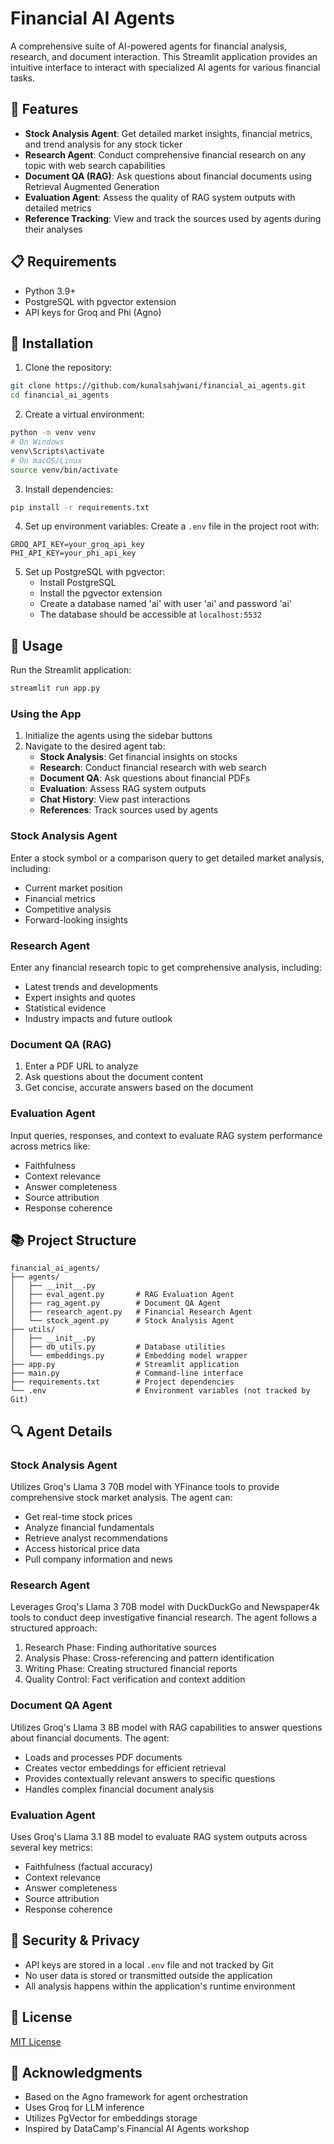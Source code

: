 # Financial AI Agents

A comprehensive suite of AI-powered agents for financial analysis, research, and document interaction. This Streamlit application provides an intuitive interface to interact with specialized AI agents for various financial tasks.

## 🚀 Features

- **Stock Analysis Agent**: Get detailed market insights, financial metrics, and trend analysis for any stock ticker
- **Research Agent**: Conduct comprehensive financial research on any topic with web search capabilities
- **Document QA (RAG)**: Ask questions about financial documents using Retrieval Augmented Generation
- **Evaluation Agent**: Assess the quality of RAG system outputs with detailed metrics
- **Reference Tracking**: View and track the sources used by agents during their analyses

## 📋 Requirements

- Python 3.9+
- PostgreSQL with pgvector extension
- API keys for Groq and Phi (Agno)

## 🔧 Installation

1. Clone the repository:
```bash
git clone https://github.com/kunalsahjwani/financial_ai_agents.git
cd financial_ai_agents
```

2. Create a virtual environment:
```bash
python -m venv venv
# On Windows
venv\Scripts\activate
# On macOS/Linux
source venv/bin/activate
```

3. Install dependencies:
```bash
pip install -r requirements.txt
```

4. Set up environment variables:
Create a `.env` file in the project root with:
```
GROQ_API_KEY=your_groq_api_key
PHI_API_KEY=your_phi_api_key
```

5. Set up PostgreSQL with pgvector:
   - Install PostgreSQL
   - Install the pgvector extension
   - Create a database named 'ai' with user 'ai' and password 'ai'
   - The database should be accessible at `localhost:5532`

## 🚀 Usage

Run the Streamlit application:
```bash
streamlit run app.py
```

### Using the App

1. Initialize the agents using the sidebar buttons
2. Navigate to the desired agent tab:
   - **Stock Analysis**: Get financial insights on stocks
   - **Research**: Conduct financial research with web search
   - **Document QA**: Ask questions about financial PDFs
   - **Evaluation**: Assess RAG system outputs
   - **Chat History**: View past interactions
   - **References**: Track sources used by agents

### Stock Analysis Agent

Enter a stock symbol or a comparison query to get detailed market analysis, including:
- Current market position
- Financial metrics
- Competitive analysis
- Forward-looking insights

### Research Agent

Enter any financial research topic to get comprehensive analysis, including:
- Latest trends and developments
- Expert insights and quotes
- Statistical evidence
- Industry impacts and future outlook

### Document QA (RAG)

1. Enter a PDF URL to analyze
2. Ask questions about the document content
3. Get concise, accurate answers based on the document

### Evaluation Agent

Input queries, responses, and context to evaluate RAG system performance across metrics like:
- Faithfulness
- Context relevance
- Answer completeness
- Source attribution
- Response coherence

## 📚 Project Structure

```
financial_ai_agents/
├── agents/
│   ├── __init__.py
│   ├── eval_agent.py       # RAG Evaluation Agent
│   ├── rag_agent.py        # Document QA Agent
│   ├── research_agent.py   # Financial Research Agent
│   └── stock_agent.py      # Stock Analysis Agent
├── utils/
│   ├── __init__.py
│   ├── db_utils.py         # Database utilities
│   └── embeddings.py       # Embedding model wrapper
├── app.py                  # Streamlit application
├── main.py                 # Command-line interface
├── requirements.txt        # Project dependencies
└── .env                    # Environment variables (not tracked by Git)
```

## 🔍 Agent Details

### Stock Analysis Agent
Utilizes Groq's Llama 3 70B model with YFinance tools to provide comprehensive stock market analysis. The agent can:
- Get real-time stock prices
- Analyze financial fundamentals
- Retrieve analyst recommendations
- Access historical price data
- Pull company information and news

### Research Agent
Leverages Groq's Llama 3 70B model with DuckDuckGo and Newspaper4k tools to conduct deep investigative financial research. The agent follows a structured approach:
1. Research Phase: Finding authoritative sources
2. Analysis Phase: Cross-referencing and pattern identification
3. Writing Phase: Creating structured financial reports
4. Quality Control: Fact verification and context addition

### Document QA Agent
Utilizes Groq's Llama 3 8B model with RAG capabilities to answer questions about financial documents. The agent:
- Loads and processes PDF documents
- Creates vector embeddings for efficient retrieval
- Provides contextually relevant answers to specific questions
- Handles complex financial document analysis

### Evaluation Agent
Uses Groq's Llama 3.1 8B model to evaluate RAG system outputs across several key metrics:
- Faithfulness (factual accuracy)
- Context relevance
- Answer completeness
- Source attribution
- Response coherence

## 🔐 Security & Privacy

- API keys are stored in a local `.env` file and not tracked by Git
- No user data is stored or transmitted outside the application
- All analysis happens within the application's runtime environment

## 📜 License

[MIT License](LICENSE)

## 🙏 Acknowledgments

- Based on the Agno framework for agent orchestration
- Uses Groq for LLM inference
- Utilizes PgVector for embeddings storage
- Inspired by DataCamp's Financial AI Agents workshop
